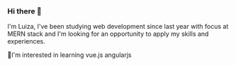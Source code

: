 ### Hi there 👋

I'm Luiza, I've been studying web development since last year with focus at MERN stack and I'm looking for an opportunity to apply my skills and experiences.

:rocket:I'm interested in learning
vue.js angularjs

<!--
**luizacampos/luizacampos** is a ✨ _special_ ✨ repository because its `README.md` (this file) appears on your GitHub profile.

Here are some ideas to get you started:

- 🔭 I’m currently working on ...
- 🌱 I’m currently learning ...
- 👯 I’m looking to collaborate on ...
- 🤔 I’m looking for help with ...
- 💬 Ask me about ...
- 📫 How to reach me: ...
- 😄 Pronouns: ...
- ⚡ Fun fact: ...
-->
